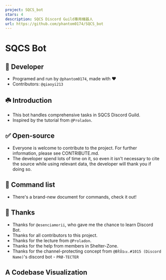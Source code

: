 ```yaml
---
project: SQCS_bot
stars: 4
description: SQCS Discord Guild專用機器人
url: https://github.com/phantom0174/SQCS_bot
---
```


SQCS Bot
========

🔧 Developer
------------

-   Programed and run by `@phantom0174`, made with ❤️️
-   Contributors: `@qiaoyi213`

☘️ Introduction
---------------

-   This bot handles comprehensive tasks in SQCS Discord Guild.
-   Inspired by the tutorial from `@Proladon`.

✅ Open-source
-------------

-   Everyone is welcome to contribute to the project. For further information, please see CONTRIBUTE.md.
-   The developer spend lots of time on it, so even it isn't necessary to cite the source while using relevant data, the developer will thank you if doing so.

📃 Command list
---------------

-   There's a brand-new document for commands, check it out!

💖 Thanks
---------

-   Thanks for `@esenciamorii`, who gave me the chance to learn Discord Bot.
-   Thanks for all contributors to this project.
-   Thanks for the lecture from `@Proladon`.
-   Thanks for the help from members in Shelter-Zone.
-   Thanks for the channel-protecting concept from `@BłÜɪᴄᴇ.#1015 (Discord Name)`'s discord bot - `PRØ-TECTER`

A Codebase Visualization
------------------------
